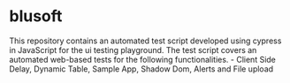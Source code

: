 # blusoft
This repository contains an automated test script developed using cypress in JavaScript for the ui testing playground. The test script covers an automated web-based tests for the following functionalities. - Client Side Delay, Dynamic Table, Sample App, Shadow Dom, Alerts and File upload
